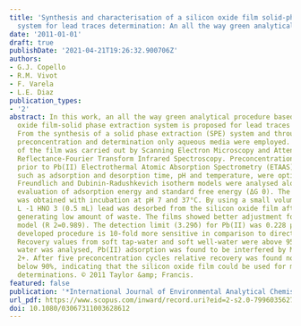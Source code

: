 ```yaml
---
title: 'Synthesis and characterisation of a silicon oxide film solid-phase extraction
  system for lead traces determination: An all the way green analytical method'
date: '2011-01-01'
draft: true
publishDate: '2021-04-21T19:26:32.900706Z'
authors:
- G.J. Copello
- R.M. Vivot
- F. Varela
- L.E. Diaz
publication_types:
- '2'
abstract: In this work, an all the way green analytical procedure based on a silicon
  oxide film-solid phase extraction system is proposed for lead traces determination.
  From the synthesis of a solid phase extraction (SPE) system and throughout the metal
  preconcentration and determination only aqueous media were employed. Characterisation
  of the film was carried out by Scanning Electron Microscopy and Attenuated Total
  Reflectance-Fourier Transform Infrared Spectroscopy. Preconcentration conditions,
  prior to Pb(II) Electrothermal Atomic Absorption Spectrometry (ETAAS) determination,
  such as adsorption and desorption time, pH and temperature, were optimised. Langmuir,
  Freundlich and Dubinin-Radushkevich isotherm models were analysed along with the
  evaluation of adsorption energy and standard free energy (ΔG 0). The greatest adsorption
  was obtained with incubation at pH 7 and 37°C. By using a small volume of 0.5 mol
  L -1 HNO 3 (0.5 mL) lead was desorbed from the silicon oxide film after 2 h incubation,
  generating low amount of waste. The films showed better adjustment for the Langmuir
  model (R 2=0.989). The detection limit (3.29δ) for Pb(II) was 0.228 μgL -1. The
  developed procedure is 10-fold more sensitive in comparison to direct ETAAS determination.
  Recovery values from soft tap-water and soft well-water were above 95%. When hard
  water was analysed, Pb(II) adsorption was found to be interfered by Mg 2+ and Ca
  2+. After five preconcentration cycles relative recovery was found not to decay
  below 90%, indicating that the silicon oxide film could be used for multiple lead
  determinations. © 2011 Taylor &amp; Francis.
featured: false
publication: '*International Journal of Environmental Analytical Chemistry*'
url_pdf: https://www.scopus.com/inward/record.uri?eid=2-s2.0-79960356271&doi=10.1080%2f03067311003628612&partnerID=40&md5=f85f880144e6e80538473f9a685a134f
doi: 10.1080/03067311003628612
---
```


